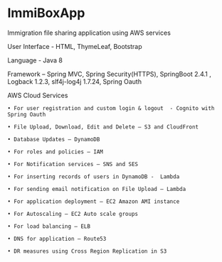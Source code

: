 # ImmiBoxApp
Immigration file sharing application using AWS services


User Interface - HTML, ThymeLeaf, Bootstrap

Language - Java 8

Framework – Spring MVC, Spring Security(HTTPS), SpringBoot 2.4.1 , Logback 1.2.3, slf4j-log4j 1.7.24, Spring Oauth

AWS Cloud Services

    • For user registration and custom login & logout  - Cognito with Spring Oauth
		
    • File Upload, Download, Edit and Delete – S3 and CloudFront
		
    • Database Updates – DynamoDB
		
    • For roles and policies – IAM
		
    • For Notification services – SNS and SES
		
    • For inserting records of users in DynamoDB -  Lambda
		
    • For sending email notification on File Upload – Lambda
		
    • For application deployment – EC2 Amazon AMI instance
		
    • For Autoscaling – EC2 Auto scale groups
		
    • For load balancing – ELB
		
    • DNS for application – Route53
		
    • DR measures using Cross Region Replication in S3
    
    
    
    
